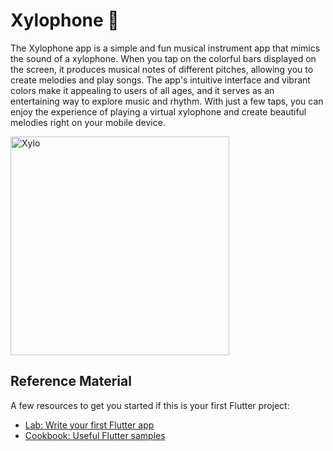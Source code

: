 # Xylophone 🎹

The Xylophone app is a simple and fun musical instrument app that mimics the sound of a xylophone. When you tap on the colorful bars displayed on the screen, it produces musical notes of different pitches, allowing you to create melodies and play songs. The app's intuitive interface and vibrant colors make it appealing to users of all ages, and it serves as an entertaining way to explore music and rhythm. With just a few taps, you can enjoy the experience of playing a virtual xylophone and create beautiful melodies right on your mobile device.

<img width="350" alt="Xylo" src="https://github.com/Prateek-Gahlot/Xylophone/assets/141181732/46ff782b-a494-4680-bb2c-d3cd0495c40c">


## Reference Material
A few resources to get you started if this is your first Flutter project:

- [Lab: Write your first Flutter app](https://docs.flutter.dev/get-started/codelab)
- [Cookbook: Useful Flutter samples](https://docs.flutter.dev/cookbook)



